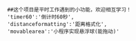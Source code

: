         ##这个项目是平时工作遇到的小功能，欢迎相互学习！
        'timer60':'倒计时60秒',
        'distanceformatting':'距离格式化',
        'movablearea':'小程序实现悬浮球(能拖动)'